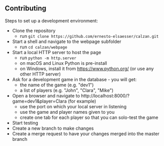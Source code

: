 ## Contributing

Steps to set up a development environment:

- Clone the repository
    - run `git clone https://github.com/ernesto-elsaesser/calzan.git`
- Start a shell and navigate to the webpage subfolder
    - run `cd calzan/webpage`
- Start a local HTTP server to host the page
    - run `python -m http.server`
    - on macOS and Linux Python is pre-install
    - on Windows, install it from https://www.python.org/ (or use any other HTTP server)
- Ask for a development game in the database - you will get:
    - the name of the game (e.g. "dev1")
    - a list of players (e.g. "John", "Clara", "Mike")
- Open a browser and navigate to http://localhost:8000/?game=dev1&player=Clara (for example)
    - use the port on which your local server in listening
    - use the game and player names given to you
    - create one tab for each player so that you can solo-test the game
- Start testing
- Create a new branch to make changes
- Create a merge request to have your changes merged into the master branch